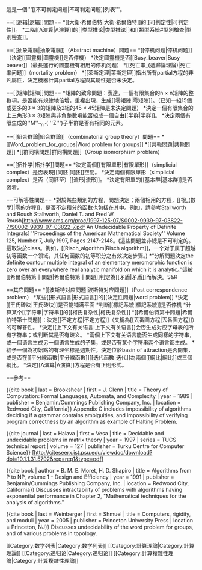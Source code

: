 這是一個'''[[不可判定问题|不可判定问题]]列表'''。

==[[逻辑|逻辑]]問題==
*[[大衛·希爾伯特|大衛·希爾伯特]]的[[可判定性|可判定性]]。
*二階[[Λ演算|Λ演算]]的[[类型推论|类型推论]]和[[類型系統#型別檢查|型別檢查]]。

==[[抽象電腦|抽象電腦]]（Abstract machine）問題==
*[[停机问题|停机问题]]（決定[[圖靈機|圖靈機]]是否停機）
*決定圖靈機是否[[Busy_beaver|Busy beaver]]（最長運行的圖靈機有相用的停机问题）
*[[死亡率_(遞歸論理論)|死亡率问题]]（mortality problem）
*[[萊斯定理|萊斯定理]]指出所有partial方程的非凡屬性，決定機器計算partial方程與其屬性是否未決定。

==[[矩陣|矩陣]]問題==
*矩陣的致命問題：表達，一個有限集合的n × n矩陣的整數項，是否能有規律地倍增，重複出現，生成[[零矩陣|零矩陣]]。（已知一組15個或更多的3 × 3的矩陣及2組的45 × 45矩陣是未決定問題）
*決定一個有限集合的上三角形3 × 3矩陣與非負整數項能否組成一個自由[[半群|半群]]。
*決定兩個有限生成的''M''<sub>''n''</sub>('''Z''')子半群是否有相同的元素。

==[[組合群論|組合群論]]（combinatorial group theory）問題==
*[[Word_problem_for_groups|Word problem for groups]]
*[[共軛問題|共軛問題]]
*[[群同構問題|群同構問題]]（Group isomorphism problem）

==[[拓扑学|拓扑学]]問題==
*決定兩個[[有限單形|有限單形]]（simplicial complex）是否表現[[同胚|同胚]]空間。
*決定兩個有限單形（simplicial complex）是否（同胚至）[[流形|流形]]。
*決定有限單的[[基本群|基本群]]是否密着。

==可解答性問題==
*對於某些類別的方程，問題決定；兩個相用的方程，[[根_(數學)|零的方程]]，是否不定積分的函數也包括在其中。例如，請參考Stallworth and Roush<ref name="S&R"> Stallworth, Daniel T. and Fred W. Roush[http://www.ams.org/proc/1997-125-07/S0002-9939-97-03822-7/S0002-9939-97-03822-7.pdf An Undecidable Property of Definite Integrals] ''Proceedings of the American Mathematical Society'' Volume 125, Number 7, July 1997, Pages 2147-2148</ref>。(這些問題並非總是不可判定的。這取決於class。例如，[[Risch_algorithm|Risch algorithm]]，一个对于属于超越初等函数一个领域，其任何函数的初等积分之有效决定步骤。)
*“分解問題決定the definite contour multiple integral of an elementary meromorphic function is zero over an everywhere real analytic manifold on which it is analytic。”這被[[希爾伯特第十問題|希爾伯特第十問題]]判定為[[矛盾|矛盾]]而解決。<ref name="">S&R</ref>

==其它問題==
*[[波斯特对应問題|波斯特对应問題]]（Post correspondence problem）
*某些[[形式語言|形式語言]]的[[決定性問題|word problem]]
*決定[[王氏砖块|王氏砖块]]是否能铺满平面
*判断[[標記系統|標記系統]]是否停机
*计算某个[[字符串|字符串]]的[[柯氏复杂性|柯氏复杂性]]
*[[希爾伯特第十問題|希爾伯特第十問題]]：決定[[不定方程|不定方程]]（又稱為[[丟番圖方程|丟番圖方程]]）的可解答性。
*決定[[上下文有关语言|上下文有关语言]]会否生成对应字母表的所有字符串；或判断其是否有歧义。
*兩個上下文有关语言能否生成同樣的字符串，或一個语言生成另一個语言生成的子集，或是否有某个字符串两个语言都生成。
*給予一個為初始點的有理坐標是週期性，決定位於basin of attraction是否開集，或是否在[[平分線函數|平分線函數]][[迭代函數|迭代]]為兩個[[綱比|綱比]]或三個綱比。
*決定[[Λ演算|Λ演算]]方程是否有正則形式。

==參考==
<references></references>

{{cite book | last = Brookshear | first = J. Glenn | title = Theory of Computation: Formal Languages, Automata, and Complexity | year = 1989 | publisher = Benjamin/Cummings Publishing Company, Inc. | location = Redwood City, California}} Appendix C includes impossibility of algorithms deciding if a grammar contains ambiguities, and impossibility of verifying program correctness by an algorithm as example of Halting Problem.

{{cite journal | last = Halava | first = Vesa | title = Decidable and undecidable problems in matrix theory | year = 1997 | series = TUCS technical report | volume = 127 | publisher = Turku Centre for Computer Science}} 
[http://citeseerx.ist.psu.edu/viewdoc/download?doi=10.1.1.31.5792&rep=rep1&type=pdf]

{{cite book | author = B. M. E. Moret, H. D. Shapiro | title = Algorithms from P to NP, volume 1 - Design and Efficiency | year = 1991 | publisher = Benjamin/Cummings Publishing Company, Inc. | location = Redwood City, California}} Discusses intractability of problems with algorithms having exponential performance in Chapter 2, "Mathematical techniques for the analysis of algorithms."

{{cite book | last = Weinberger | first = Shmuel | title = Computers, rigidity, and moduli | year = 2005 | publisher = Princeton University Press | location = Princeton, NJ}} Discusses undecidability of the word problem for groups, and of various problems in topology.

[[Category:数学列表|Category:数学列表]]
[[Category:計算理論|Category:計算理論]]
[[Category:递归论|Category:递归论]]
[[Category:計算複雜性理論|Category:計算複雜性理論]]